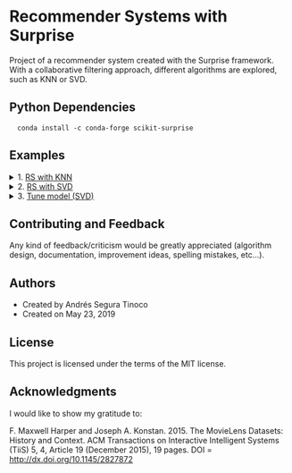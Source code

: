 # Recommender Systems with Surprise
Project of a recommender system created with the Surprise framework. With a collaborative filtering approach, different algorithms are explored, such as KNN or SVD.

## Python Dependencies
```
  conda install -c conda-forge scikit-surprise 
```

## Examples
<details>
<summary>1. <a href="https://ansegura7.github.io/RS_Surprise/pages/RS_KNN.html" >RS with KNN</a></summary>
<ul>
	<li>Model built from a plain text file</li>
	<li>The algorithm used is: KNNBasic</li>
	<li>Model trained using the technique of cross validation (5 folds)</li>
	<li>The RMSE and MAE metrics were used to estimate the model error</li>
	<li>Type of filtering: user-based collaborative</li>
</ul>
</details>
<details>
<summary>2. <a href="https://ansegura7.github.io/RS_Surprise/pages/RS_SVD.html" >RS with SVD</a></summary>
<ul>
	<li>Model built from a Pandas dataframe</li>
	<li>The algorithm used is: Singular Value Decomposition (SVD)</li>
	<li>Model trained using train and test datasets (80/20)</li>
	<li>The error of the model was estimated using the RMSE metric</li>
	<li>Type of filtering: collaborative</li>
</ul>
</details>
<details>
<summary>3. <a href="https://ansegura7.github.io/RS_Surprise/pages/SR_SVD_Tune.html" >Tune model (SVD)</a></summary>
<ul>
	<li>Model tuning: manual</li>
	<li>Model tuning: automatic</li>
	<li>Compute precision@k and recall@k</li>
</ul>
</details>

## Contributing and Feedback
Any kind of feedback/criticism would be greatly appreciated (algorithm design, documentation, improvement ideas, spelling mistakes, etc...).

## Authors
- Created by Andrés Segura Tinoco
- Created on May 23, 2019

## License
This project is licensed under the terms of the MIT license.

## Acknowledgments
I would like to show my gratitude to:

F. Maxwell Harper and Joseph A. Konstan. 2015. The MovieLens Datasets: History and Context. ACM Transactions on Interactive Intelligent Systems (TiiS) 5, 4, Article 19 (December 2015), 19 pages. DOI = http://dx.doi.org/10.1145/2827872
